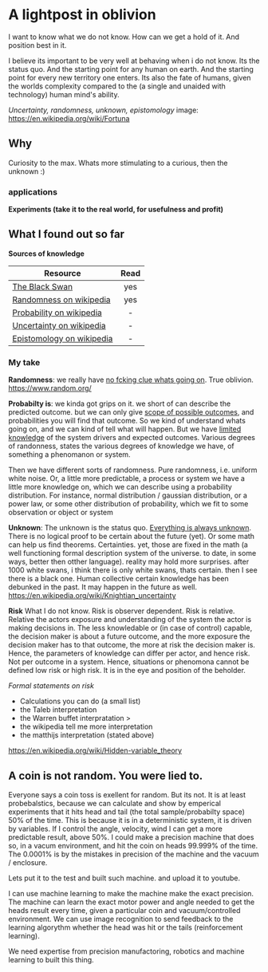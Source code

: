# A lightpost in oblivion
I want to know what we do not know. How can we get a hold of it. And position best in it.

I believe its important to be very well at behaving when i do not know. Its the status quo. And the starting point for any human on earth. And the starting point for every new territory one enters. Its also the fate of humans, given the worlds complexity compared to the (a single and unaided with technology) human mind's ability. 

*Uncertainty, randomness, unknown, epistomology*
image: https://en.wikipedia.org/wiki/Fortuna

## Why
Curiosity to the max. Whats more stimulating to a curious, then the unknown :)

### applications
**Experiments (take it to the real world, for usefulness and profit)**

## What I found out so far
**Sources of knowledge**

| Resource              | Read              |
| -----------------     | :-----------:     |
| [The Black Swan](https://www.amazon.com/Black-Swan-Improbable-Robustness-Fragility/dp/081297381X/ref=tmm_pap_swatch_0?_encoding=UTF8&qid=&sr=)                   | yes |
| [Randomness on wikipedia](https://en.wikipedia.org/wiki/Randomness)           | yes |
| [Probability on wikipedia](https://en.wikipedia.org/wiki/Probability)         | - |
| [Uncertainty on wikipedia](https://en.wikipedia.org/wiki/Uncertainty)         | - |
| [Epistomology on wikipedia](https://en.wikipedia.org/wiki/Epistemology)       | - |

### My take
**Randomness**: we really have [no fcking clue whats going on](https://en.wikipedia.org/wiki/Cosmic_noise). True oblivion. https://www.random.org/

**Probabilty is**: we kinda got grips on it. we short of can describe the predicted outcome. but we can only give [scope of possible outcomes](https://en.wikipedia.org/wiki/Probability_space), and probabilities you will find that outcome. So we kind of understand whats going on, and we can kind of tell what will happen. But we have [limited knowledge](https://en.wikipedia.org/wiki/Hidden-variable_theory) of the system drivers and expected outcomes. Various degrees of randonness, states the various degrees of knowledge we have, of something a phenomanon or system.

Then we have different sorts of randomness. Pure randomness, i.e. uniform white noise. Or, a little more predictable, a process or system we have a little more knowledge on, which we can describe using a probability distribution. For instance, normal distribution / gaussian distribution, or a power law, or some other distribution of probability, which we fit to some observation or object or system

**Unknown**: The unknown is the status quo. [Everything is always unknown](https://en.wikipedia.org/wiki/Philosophical_skepticism#Epistemology_and_skepticism). There is no logical proof to be certain about the future (yet). Or some math can help us find theorems. Certainties. yet, those are fixed in the math (a well functioning formal description system of the universe. to date, in some ways, better then otther language). reality may hold more surprises. after 1000 white swans, i think there is only white swans, thats certain. then I see there is a black one. Human collective certain knowledge has been debunked in the past. It may happen in the future as well. 
https://en.wikipedia.org/wiki/Knightian_uncertainty

**Risk**
What I do not know. Risk is observer dependent. Risk is relative. Relative the actors exposure and understanding of the system the actor is making decisions in. The less knowledable or (in case of control) capable, the decision maker is about a future outcome, and the more exposure the decision maker has to that outcome, the more at risk the decision maker is. Hence, the parameters of knowledge can differ per actor, and hence risk. Not per outcome in a system. Hence, situations or phenomona cannot be defined low risk or high risk. It is in the eye and position of the beholder.

*Formal statements on risk*
* Calculations you can do (a small list)
* the Taleb interpretation
* the Warren buffet interpratation > 
* the wikipedia tell me more interpretation
* the matthijs interpretation (stated above)

https://en.wikipedia.org/wiki/Hidden-variable_theory

## A coin is not random. You were lied to.
Everyone says a coin toss is exellent for random. But its not. It is at least probebalstics, because we can calculate and show by emperical experiments that it hits head and tail (the total sample/probabilty space) 50% of the time. This is because it is in a deterministic system, it is driven by variables. If I control the angle, velocity, wind I can get a more predictable result, above 50%. I could make a precision machine that does so, in a vacum environment, and hit the coin on heads 99.999% of the time. The 0.0001% is by the mistakes in precision of the machine and the vacuum / enclosure.

Lets put it to the test and built such machine. and upload it to youtube.

I can use machine learning to make the machine make the exact precision. The machine can learn the exact motor power and angle needed to get the heads result every time, given a particular coin and vacuum/controlled environment. We can use image recognition to send feedback to the learning algorythm whether the head was hit or the tails (reinforcement learning). 

We need expertise from precision manufactoring, robotics and machine learning to built this thing.

